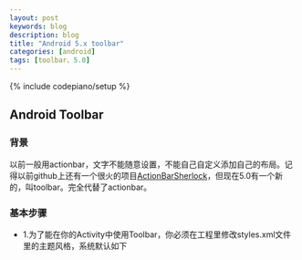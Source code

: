 ```yaml
---
layout: post
keywords: blog
description: blog
title: "Android 5.x toolbar"
categories: [android]
tags: [toolbar、5.0]
---
```

{% include codepiano/setup %}

## Android Toolbar

### 背景
以前一般用actionbar，文字不能随意设置，不能自己自定义添加自己的布局。记得以前github上还有一个很火的项目[ActionBarSherlock](https://github.com/JakeWharton/ActionBarSherlock)，但现在5.0有一个新的，叫toolbar。完全代替了actionbar。

### 基本步骤

* 1.为了能在你的Activity中使用Toolbar，你必须在工程里修改styles.xml文件里的主题风格，系统默认如下







